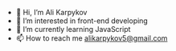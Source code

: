 - 👋 Hi, I’m Ali Karpykov
- 👀 I’m interested in front-end developing
- 🌱 I’m currently learning JavaScript
- 📫 How to reach me alikarpykov5@gmail.com

<!---
alikarpykov/alikarpykov is a ✨ special ✨ repository because its `README.md` (this file) appears on your GitHub profile.
You can click the Preview link to take a look at your changes.
--->
